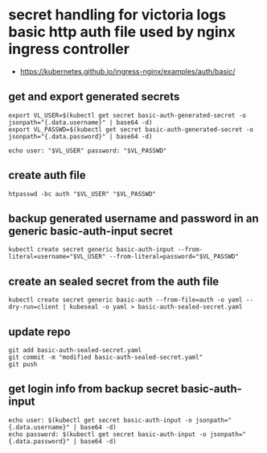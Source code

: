 # secret handling for victoria logs basic http auth file used by nginx ingress controller

- https://kubernetes.github.io/ingress-nginx/examples/auth/basic/

## get and export generated secrets

    export VL_USER=$(kubectl get secret basic-auth-generated-secret -o jsonpath="{.data.username}" | base64 -d)
    export VL_PASSWD=$(kubectl get secret basic-auth-generated-secret -o jsonpath="{.data.password}" | base64 -d)

    echo user: "$VL_USER" password: "$VL_PASSWD"

## create auth file

    htpasswd -bc auth "$VL_USER" "$VL_PASSWD"

## backup generated username and password in an generic basic-auth-input secret

    kubectl create secret generic basic-auth-input --from-literal=username="$VL_USER" --from-literal=password="$VL_PASSWD"

## create an sealed secret from the auth file

    kubectl create secret generic basic-auth --from-file=auth -o yaml --dry-run=client | kubeseal -o yaml > basic-auth-sealed-secret.yaml

## update repo

    git add basic-auth-sealed-secret.yaml
    git commit -m "modified basic-auth-sealed-secret.yaml"
    git push

## get login info from backup secret basic-auth-input

    echo user: $(kubectl get secret basic-auth-input -o jsonpath="{.data.username}" | base64 -d)
    echo password: $(kubectl get secret basic-auth-input -o jsonpath="{.data.password}" | base64 -d)
